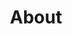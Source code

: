 ---
title: "About"
layout: "about"
draft: false

# who_we_are
who_we_are:
  enable: true
  subtitle: "Who We Are"
  title: "We're like you"
  description: "Life is better with pets, and we know for sure because like you, we enjoy every moment with them and can understand your worry for your loved one well being. After years of working for commercial airlines we quit our job to pursue our passion, we have the know-how and will do the necessary to guarantee a stress-free experience, even, as you can see, the hard office work!  &#128521;"

  image: "images/about/01.jpg"

# what_we_do
what_we_do:
  enable: true
  subtitle: "Carefully and with &#128150;"
  title: "What We Do"
  block:
  - title: "Export <span style='font-size:50px;'>&#127758;</span>"
    content: "No matter your pet's destination, we'll ensure it arrives safely and comfortably. We carry out veterinary and customs procedures and coordinate with the selected airline"

  - title: "Import <span style='font-size:50px;'>&#128747;</span>"
    content: "We do the whole process of releasing your pet from customs, permits, taxes, and formalities."
    
  - title: "Veterinary services <span style='font-size:50px;'>&#127973;</span>"
    content: "We provide all the veterinary services required by the country of destination: microchips, deworming and vaccinations, blood tests, and veterinary certificates."
    
  - title: "Pick and delivery <span style='font-size:50px;'>&#128656;</span>"
    content: "We pick them up at your home to deliver them to the airline. After the pet has reached its destination, we take them home once the import procedure is done."

  - title: "Sale of crates and accessories <span style='font-size:50px;'>&#128008;</span>"
    content: "We provide crates of all sizes and travel accessories such as food plates and water bottles. Our crates fully comply with all the airline regulations."

  - title: "Pets hotel <span style='font-size:50px;'>&#128021;</span>"
    content: "If you need us to take care of your pet before the trip or when arriving in the country, we offer a wide and safe lodging service with all the care they need."

# our_mission
our_mission:
  enable: true
  subtitle: "OUR MISSION"
  title: "Vision And Mission Of Our Company"
  description: "It's simple: we will stop at nothing to ensure you're together again and we keep doing it again and again."

  image: "images/about/02.jpg"

# about_video
about_video:
  enable: false
  subtitle: "A Short Video"
  title: "You Take Care Of The Payments, We Take Care Of The Rest."
  description: "Protect your design vision and leave nothing up to interpretation with interaction recipes. Quickly share and access all your team members interactions by using libraries, ensuring consistcy throughout the."
  video_url: "https://www.youtube.com/embed/dyZcRRWiuuw"
  video_thumbnail: "images/about/video-popup-2.jpg"


# brands
brands_carousel:
  enable: true
  subtitle: "Our Clients"
  title: "Trusted by pets who know best"
  section: "/" # brand images comming form _index.md


# our team
our_team:
  enable: false
  subtitle: "Our members"
  title: "The People Behind"
  description: "We were freelance designers and developers, constantly finding <br> ourselves deep in vague feedback. This made every client and team"
  team:
  - name: "Valentin Staykov"
    image: "images/about/team/01.jpg"
    designation: "Operations"
  - name: "Bukiakta Bansalo"
    image: "images/about/team/02.jpg"
    designation: "Product"
  - name: "Ortrin Okaster"
    image: "images/about/team/03.jpg"
    designation: "Engineering"


# our office
our_office:
  enable: false
  subtitle: "Our Offices"
  title: "Made with Love Of around the world With Many Offices"
  description: "We were freelance designers and developers, constantly finding <br> ourselves deep in vague feedback. This made every client and team"
  office_locations:
  - city: "NewYork, USA"
    country_flag: "images/about/flags/us.png"
    address_line_one: "219 Bald Hill Drive"
    address_line_two: "Oakland Gardens, NY 11364"
  - city: "Australia, Perth"
    country_flag: "images/about/flags/au.png"
    address_line_one: "Flat 23 80 Anthony Circlet"
    address_line_two: "Port Guiseppe, TAS 2691"
  - city: "Berlin, Germany"
    country_flag: "images/about/flags/germany.png"
    address_line_one: "Jl Raya Dewi Sartika Ged"
    address_line_two: "Harapan Masa, Br Germeny"
  - city: "China, Wohan"
    country_flag: "images/about/flags/china.png"
    address_line_one: "1hao Wen Ti Huo Dong"
    address_line_two: "Zhong Xin 1ceng Jian Xing"

---